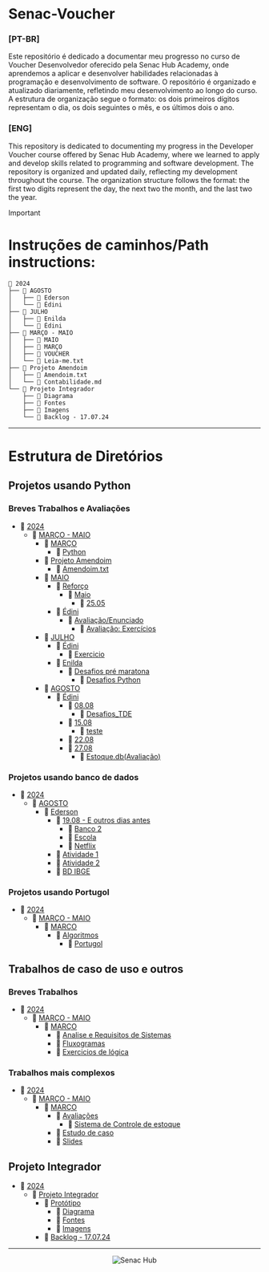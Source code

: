 # Senac-Voucher

### [PT-BR]

Este repositório é dedicado a documentar meu progresso no curso de Voucher Desenvolvedor oferecido pela Senac Hub Academy, onde aprendemos a aplicar e desenvolver habilidades relacionadas à programação e desenvolvimento de software. O repositório é organizado e atualizado diariamente, refletindo meu desenvolvimento ao longo do curso. A estrutura de organização segue o formato: os dois primeiros dígitos representam o dia, os dois seguintes o mês, e os últimos dois o ano.



### [ENG]

This repository is dedicated to documenting my progress in the Developer Voucher course offered by Senac Hub Academy, where we learned to apply and develop skills related to programming and software development. The repository is organized and updated daily, reflecting my development throughout the course. The organization structure follows the format: the first two digits represent the day, the next two the month, and the last two the year.

> [!IMPORTANT]  
> # Instruções de caminhos/Path instructions:
```
📁 2024
├── 📁 AGOSTO
│   ├── 📁 Ederson
│   └── 📁 Édini
├── 📁 JULHO
│   ├── 📁 Enilda
│   └── 📁 Édini
├── 📁 MARÇO - MAIO
│   ├── 📁 MAIO
│   ├── 📁 MARÇO
│   ├── 📁 VOUCHER
│   └── 📄 Leia-me.txt
├── 📁 Projeto Amendoim
│   ├── 📄 Amendoim.txt
│   └── 📄 Contabilidade.md
└── 📁 Projeto Integrador
    ├── 📁 Diagrama
    ├── 📁 Fontes
    ├── 📁 Imagens
    └── 📄 Backlog - 17.07.24
```

---

# Estrutura de Diretórios

## Projetos usando Python

### Breves Trabalhos e Avaliações

- 📁 [2024](https://github.com/buenosdev/Senac-Voucher/tree/main/2024)
  - 📁 [MARÇO - MAIO](https://github.com/buenosdev/Senac-Voucher/tree/main/2024/MAR%C3%87O%20-%20MAIO)
    - 📁 [MARÇO](https://github.com/buenosdev/Senac-Voucher/tree/main/2024/MAR%C3%87O%20-%20MAIO/MAR%C3%87O)
      - 📁 [Python](https://github.com/buenosdev/Senac-Voucher/tree/main/2024/MAR%C3%87O%20-%20MAIO/MAR%C3%87O/Python)
    - 📁 [Projeto Amendoim](https://github.com/buenosdev/Senac-Voucher/tree/main/2024/Projeto%20Amendoim)
      - 📄 [Amendoim.txt](https://github.com/buenosdev/Senac-Voucher/blob/main/2024/Projeto%20Amendoim/Amendoim.txt)
    - 📁 [MAIO](https://github.com/buenosdev/Senac-Voucher/tree/main/2024/MAR%C3%87O%20-%20MAIO/MAIO)
      - 📁 [Reforço](https://github.com/buenosdev/Senac-Voucher/tree/main/2024/MAR%C3%87O%20-%20MAIO/MAIO/Refor%C3%A7o)
        - 📁 [Maio](https://github.com/buenosdev/Senac-Voucher/tree/main/2024/MAR%C3%87O%20-%20MAIO/MAIO/Refor%C3%A7o/Maio)
          - 📁 [25.05](https://github.com/buenosdev/Senac-Voucher/tree/main/2024/MAR%C3%87O%20-%20MAIO/MAIO/Refor%C3%A7o/Maio/25.05)
      - 📁 [Édini](https://github.com/buenosdev/Senac-Voucher/tree/main/2024/MAR%C3%87O%20-%20MAIO/MAIO/%C3%89dini)
        - 📁 [Avaliação/Enunciado](https://github.com/buenosdev/Senac-Voucher/tree/main/2024/MAR%C3%87O%20-%20MAIO/MAIO/%C3%89dini/Avalia%C3%A7%C3%A3o%201)
          - 📁 [Avaliação: Exercícios](https://github.com/buenosdev/Senac-Voucher/tree/main/2024/MAR%C3%87O%20-%20MAIO/MAIO/%C3%89dini/Avalia%C3%A7%C3%A3o%201/Avalia%C3%A7%C3%A3o)
    - 📁 [JULHO](https://github.com/buenosdev/Senac-Voucher/tree/main/2024/JULHO)
      - 📁 [Édini](https://github.com/buenosdev/Senac-Voucher/tree/main/2024/JULHO/%C3%89dini)
        - 📁 [Exercicio](https://github.com/buenosdev/Senac-Voucher/tree/main/2024/JULHO/%C3%89dini/Exercicio)
      - 📁 [Enilda](https://github.com/buenosdev/Senac-Voucher/tree/main/2024/JULHO/Enilda)
        - 📁 [Desafios pré maratona](https://github.com/buenosdev/Senac-Voucher/tree/main/2024/JULHO/Enilda/Desafios%20pr%C3%A9%20maratona)
          - 📁 [Desafios Python](https://github.com/buenosdev/Senac-Voucher/tree/main/2024/JULHO/Enilda/Desafios%20pr%C3%A9%20maratona/Desafios%20Python)
    - 📁 [AGOSTO](https://github.com/buenosdev/Senac-Voucher/tree/main/2024/AGOSTO)
      - 📁 [Édini](https://github.com/buenosdev/Senac-Voucher/tree/main/2024/AGOSTO/%C3%89dini)
        - 📁 [08.08](https://github.com/buenosdev/Senac-Voucher/tree/main/2024/AGOSTO/%C3%89dini/080824)
          - 📁 [Desafios_TDE](https://github.com/buenosdev/Senac-Voucher/tree/main/2024/AGOSTO/%C3%89dini/080824/Desafios_TDE)
        - 📁 [15.08](https://github.com/buenosdev/Senac-Voucher/tree/main/2024/AGOSTO/%C3%89dini/150824)
          - 📁 [teste](https://github.com/buenosdev/Senac-Voucher/tree/main/2024/AGOSTO/%C3%89dini/150824/teste)
        - 📁 [22.08](https://github.com/buenosdev/Senac-Voucher/tree/main/2024/AGOSTO/%C3%89dini/220824)
        - 📁 [27.08](https://github.com/buenosdev/Senac-Voucher/tree/main/2024/AGOSTO/%C3%89dini/270824)
          - 📁 [Estoque.db(Avaliação)](https://github.com/buenosdev/Senac-Voucher/tree/main/2024/AGOSTO/%C3%89dini/270824)

### Projetos usando banco de dados

- 📁 [2024](https://github.com/buenosdev/Senac-Voucher/tree/main/2024)
  - 📁 [AGOSTO](https://github.com/buenosdev/Senac-Voucher/tree/main/2024/AGOSTO)
    - 📁 [Ederson](https://github.com/buenosdev/Senac-Voucher/tree/main/2024/AGOSTO/Ederson)
      - 📁 [19.08 - E outros dias antes](https://github.com/buenosdev/Senac-Voucher/tree/main/2024/AGOSTO/Ederson/190824%20-%20Outros%20dias%20antes)
        - 📁 [Banco 2](https://github.com/buenosdev/Senac-Voucher/tree/main/2024/AGOSTO/Ederson/190824%20-%20Outros%20dias%20antes/Banco%202)
        - 📁 [Escola](https://github.com/buenosdev/Senac-Voucher/tree/main/2024/AGOSTO/Ederson/190824%20-%20Outros%20dias%20antes/Escola)
        - 📁 [Netflix](https://github.com/buenosdev/Senac-Voucher/tree/main/2024/AGOSTO/Ederson/190824%20-%20Outros%20dias%20antes/Netflix)
      - 📁 [Atividade 1](https://github.com/buenosdev/Senac-Voucher/tree/main/2024/AGOSTO/Ederson/210824)
      - 📁 [Atividade 2](https://github.com/buenosdev/Senac-Voucher/tree/main/2024/AGOSTO/Ederson/220824)
      - 📁 [BD IBGE](https://github.com/buenosdev/Senac-Voucher/tree/main/2024/AGOSTO/Ederson/280824)

### Projetos usando Portugol

- 📁 [2024](https://github.com/buenosdev/Senac-Voucher/tree/main/2024)
  - 📁 [MARÇO - MAIO](https://github.com/buenosdev/Senac-Voucher/tree/main/2024/MAR%C3%87O%20-%20MAIO)
    - 📁 [MARÇO](https://github.com/buenosdev/Senac-Voucher/tree/main/2024/MAR%C3%87O%20-%20MAIO/MAR%C3%87O)
      - 📁 [Algoritmos](https://github.com/buenosdev/Senac-Voucher/tree/main/2024/MAR%C3%87O%20-%20MAIO/MAR%C3%87O/Algoritmos)
        - 📁 [Portugol](https://github.com/buenosdev/Senac-Voucher/tree/main/2024/MAR%C3%87O%20-%20MAIO/MAR%C3%87O/Algoritmos/Portugol)

## Trabalhos de caso de uso e outros

### Breves Trabalhos

- 📁 [2024](https://github.com/buenosdev/Senac-Voucher/tree/main/2024)
  - 📁 [MARÇO - MAIO](https://github.com/buenosdev/Senac-Voucher/tree/main/2024/MAR%C3%87O%20-%20MAIO)
    - 📁 [MARÇO](https://github.com/buenosdev/Senac-Voucher/tree/main/2024/MAR%C3%87O%20-%20MAIO/MAR%C3%87O)
      - 📁 [Analise e Requisitos de Sistemas](https://github.com/buenosdev/Senac-Voucher/tree/main/2024/MAR%C3%87O%20-%20MAIO/MAR%C3%87O/Analise%20e%20Requisitos%20de%20Sistemas)
      - 📁 [Fluxogramas](https://github.com/buenosdev/Senac-Voucher/tree/main/2024/MAR%C3%87O%20-%20MAIO/MAR%C3%87O/Fluxogramas)
      - 📁 [Exercicios de lógica](https://github.com/buenosdev/Senac-Voucher/tree/main/2024/MAR%C3%87O%20-%20MAIO/MAR%C3%87O/Exercicios%20de%20l%C3%B3gica)

### Trabalhos mais complexos

- 📁 [2024](https://github.com/buenosdev/Senac-Voucher/tree/main/2024)
  - 📁 [MARÇO - MAIO](https://github.com/buenosdev/Senac-Voucher/tree/main/2024/MAR%C3%87O%20-%20MAIO)
    - 📁 [MARÇO](https://github.com/buenosdev/Senac-Voucher/tree/main/2024/MAR%C3%87O%20-%20MAIO/MAR%C3%87O)
      - 📁 [Avaliações](https://github.com/buenosdev/Senac-Voucher/tree/main/2024/MAR%C3%87O%20-%20MAIO/MAR%C3%87O/Avalia%C3%A7%C3%B5es)
        - 📁 [Sistema de Controle de estoque](https://github.com/buenosdev/Senac-Voucher/tree/main/2024/MAR%C3%87O%20-%20MAIO/MAR%C3%87O/Avalia%C3%A7%C3%B5es/Sistema%20de%20Controle%20de%20estoque)
      - 📁 [Estudo de caso](https://github.com/buenosdev/Senac-Voucher/tree/main/2024/MAR%C3%87O%20-%20MAIO/MAR%C3%87O/Estudo%20de%20caso)
      - 📁 [Slides](https://github.com/buenosdev/Senac-Voucher/tree/main/2024/MAR%C3%87O%20-%20MAIO/MAR%C3%87O/Slides)

## Projeto Integrador

- 📁 [2024](https://github.com/buenosdev/Senac-Voucher/tree/main/2024)
  - 📁 [Projeto Integrador](https://github.com/buenosdev/Senac-Voucher/tree/main/2024/Projeto%20Integrador)
    - 📁 [Protótipo](https://github.com/buenosdev/Senac-Voucher/tree/main/2024/Projeto%20Integrador/Prot%C3%B3tipo)
      - 📁 [Diagrama](https://github.com/buenosdev/Senac-Voucher/tree/main/2024/Projeto%20Integrador/Prot%C3%B3tipo/Diagrama)
      - 📁 [Fontes](https://github.com/buenosdev/Senac-Voucher/tree/main/2024/Projeto%20Integrador/Prot%C3%B3tipo/Fontes)
      - 📁 [Imagens](https://github.com/buenosdev/Senac-Voucher/tree/main/2024/Projeto%20Integrador/Prot%C3%B3tipo/Imagens)
    - 📄 [Backlog - 17.07.24](https://github.com/buenosdev/Senac-Voucher/blob/main/2024/Projeto%20Integrador/Prot%C3%B3tipo/Backlog%20-%2017.07.24)

---





<div align="center">  
<img href= "https://ww3.ms.senac.br/Escolas/Campo-Grande/Hub-Academy" src="https://github.com/user-attachments/assets/1d3ff942-8acf-452e-ba90-fbe85e48c3c9" alt="Senac Hub">
</div>
